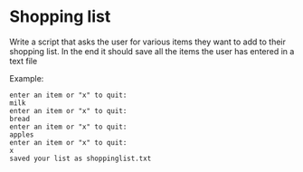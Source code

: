 # Shopping list

Write a script that asks the user for various items they want to add to their shopping list. In the end it should save all the items the user has entered in a text file

Example:

```
enter an item or "x" to quit:
milk
enter an item or "x" to quit:
bread
enter an item or "x" to quit:
apples
enter an item or "x" to quit:
x
saved your list as shoppinglist.txt
```
